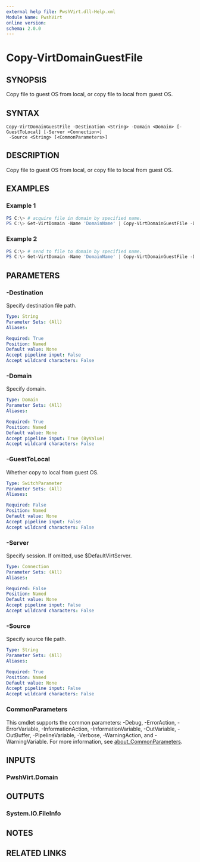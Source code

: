```yaml
---
external help file: PwshVirt.dll-Help.xml
Module Name: PwshVirt
online version:
schema: 2.0.0
---
```


# Copy-VirtDomainGuestFile

## SYNOPSIS
Copy file to guest OS from local, or copy file to local from guest OS.

## SYNTAX

```
Copy-VirtDomainGuestFile -Destination <String> -Domain <Domain> [-GuestToLocal] [-Server <Connection>]
 -Source <String> [<CommonParameters>]
```

## DESCRIPTION
Copy file to guest OS from local, or copy file to local from guest OS.

## EXAMPLES

### Example 1
```powershell
PS C:\> # acquire file in domain by specified name.
PS C:\> Get-VirtDomain -Name 'DomainName' | Copy-VirtDomainGuestFile -Destination 'test.txt' -Source '/root/test.txt' -GuestToLocal
```

### Example 2
```powershell
PS C:\> # send to file to domain by specified name.
PS C:\> Get-VirtDomain -Name 'DomainName' | Copy-VirtDomainGuestFile -Destination '/root/test.txt' -Source 'test.txt'
```

## PARAMETERS

### -Destination
Specify destination file path.

```yaml
Type: String
Parameter Sets: (All)
Aliases:

Required: True
Position: Named
Default value: None
Accept pipeline input: False
Accept wildcard characters: False
```

### -Domain
Specify domain.

```yaml
Type: Domain
Parameter Sets: (All)
Aliases:

Required: True
Position: Named
Default value: None
Accept pipeline input: True (ByValue)
Accept wildcard characters: False
```

### -GuestToLocal
Whether copy to local from guest OS.

```yaml
Type: SwitchParameter
Parameter Sets: (All)
Aliases:

Required: False
Position: Named
Default value: None
Accept pipeline input: False
Accept wildcard characters: False
```

### -Server
Specify session.
If omitted, use $DefaultVirtServer.

```yaml
Type: Connection
Parameter Sets: (All)
Aliases:

Required: False
Position: Named
Default value: None
Accept pipeline input: False
Accept wildcard characters: False
```

### -Source
Specify source file path.

```yaml
Type: String
Parameter Sets: (All)
Aliases:

Required: True
Position: Named
Default value: None
Accept pipeline input: False
Accept wildcard characters: False
```

### CommonParameters
This cmdlet supports the common parameters: -Debug, -ErrorAction, -ErrorVariable, -InformationAction, -InformationVariable, -OutVariable, -OutBuffer, -PipelineVariable, -Verbose, -WarningAction, and -WarningVariable. For more information, see [about_CommonParameters](http://go.microsoft.com/fwlink/?LinkID=113216).

## INPUTS

### PwshVirt.Domain

## OUTPUTS

### System.IO.FileInfo

## NOTES

## RELATED LINKS

